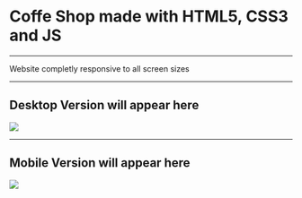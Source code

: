 <h1>Coffe Shop made with HTML5, CSS3 and JS</h1>

<hr>

<p>Website completly responsive to all screen sizes</p>
<hr>

<h2>Desktop Version will appear here</h2>
<img src="coffiiDesk.gif">

<hr>

<h2>Mobile Version will appear here</h2>
<img src="coffiiMobi.gif">
